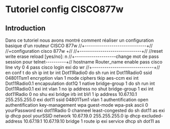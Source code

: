 # Tutoriel config CISCO877w

## Introduction
Dans ce tutoriel nous avons montré comment réaliser un configuration basique d'un routeur CISCO 877w 
//+------------------------------+//
//+configuration cisco 877w 	    +//
//+------------------------------+//
//reset
write erase
reload
[yes/no]: n
//+--------------------change mot de pass session pour telnet----------+//
hostname Router_name
enable pass cisco
line vty 0 4
pass cisco
login
exi
do wr
//+------------------------------+// 
en 
conf t
do sh ip int br
int Dot11Radio0
do sh run int Dot11Radio0
ssid 04801Tsm1
encryption vlan 1 mode ciphers tkip aes-ccm
exi
int Dot11Radio0.1
encapsulation dot1Q 1 native
bridge-group 1
do sh run int Dot11Radio0.1
exi
int vlan 1
no ip address
no shut
bridge-group 1
exi
int dot11Radio 0
no shu
exi
bridge irb
int bVI 1
ip address 10.67.10.1 255.255.255.0
exi
dot11 ssid 04801Tsm1
vlan 1
authentification open
authentification key-management wpa
guest-mode
wpa-psk ascii 0 yourPassword
exi
dot11Radio 0
channeel least-congested
do sh dot11 as
exi
ip dhcp pool yourSSID
network 10.67.19.0 255.255.255.0
ip dhcp excluded-address 10.67.19.1 10.67.19.10
bridge 1 route ip
exi
service dhcp
sh dot11 as







 
